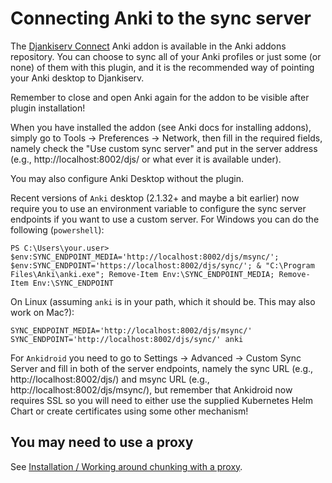 # Connecting Anki to the sync server

The [Djankiserv Connect](https://ankiweb.net/shared/info/1724518526) Anki addon is available in the Anki addons repository. You can choose to sync all of your Anki profiles or just some (or none) of them with this plugin, and it is the recommended way of pointing your Anki desktop to Djankiserv.

Remember to close and open Anki again for the addon to be visible after plugin installation!

When you have installed the addon (see Anki docs for installing addons), simply go to Tools -> Preferences -> Network, then fill in the required fields, namely check the "Use custom sync server" and put in the server address (e.g., http://localhost:8002/djs/ or what ever it is available under).

You may also configure Anki Desktop without the plugin.

Recent versions of `Anki` desktop (2.1.32+ and maybe a bit earlier) now require you to use an environment variable to configure the sync server endpoints if you want to use a custom server. For Windows you can do the following (`powershell`):

```
PS C:\Users\your.user> $env:SYNC_ENDPOINT_MEDIA='http://localhost:8002/djs/msync/'; $env:SYNC_ENDPOINT='https://localhost:8002/djs/sync/'; & "C:\Program Files\Anki\anki.exe"; Remove-Item Env:\SYNC_ENDPOINT_MEDIA; Remove-Item Env:\SYNC_ENDPOINT
```

On Linux (assuming `anki` is in your path, which it should be. This may also work on Mac?):

```
SYNC_ENDPOINT_MEDIA='http://localhost:8002/djs/msync/' SYNC_ENDPOINT='http://localhost:8002/djs/sync/' anki
```

For `Ankidroid` you need to go to Settings -> Advanced -> Custom Sync Server and fill in both of the server endpoints, namely the sync URL (e.g., http://localhost:8002/djs/) and msync URL (e.g., http://localhost:8002/djs/msync/), but remember that Ankidroid now requires SSL so you will need to either use the supplied Kubernetes Helm Chart or create certificates using some other mechanism!

## You may need to use a proxy

See [Installation / Working around chunking with a proxy](Installation.md#working-around-chunking-with-a-proxy).
